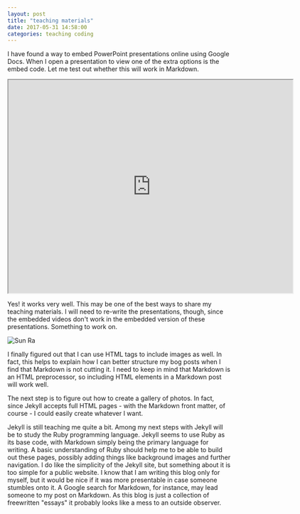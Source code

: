 ```yaml
---
layout: post
title: "teaching materials"
date: 2017-05-31 14:58:00
categories: teaching coding
---
```


I have found a way to embed PowerPoint presentations online using Google Docs. When I open a presentation to view one of the extra options is the embed code. Let me test out whether this will work in Markdown.

<iframe src="https://drive.google.com/file/d/0B5cgBL0rA89DV1dfb1pUQjhYQkU/preview" width="640" height="480"></iframe>

Yes! it works very well. This may be one of the best ways to share my teaching materials. I will need to re-write the presentations, though, since the embedded videos don't work in the embedded version of these presentations. Something to work on.

<img src="https://pulamusic.github.io/jekyll-base/media/150x219_SunRa_rollingstone_head.png" alt="Sun Ra">

I finally figured out that I can use HTML tags to include images as well. In fact, this helps to explain how I can better structure my bog posts when I find that Markdown is not cutting it. I need to keep in mind that Markdown is an HTML preprocessor, so including HTML elements in a Markdown post will work well.

The next step is to figure out how to create a gallery of photos. In fact, since Jekyll accepts full HTML pages - with the Markdown front matter, of course - I could easily create whatever I want.

Jekyll is still teaching me quite a bit. Among my next steps with Jekyll will be to study the Ruby programming language. Jekyll seems to use Ruby as its base code, with Markdown simply being the primary language for writing. A basic understanding of Ruby should help me to be able to build out these pages, possibly adding things like background images and further navigation. I do like the simplicity of the Jekyll site, but something about it is too simple for a public website. I know that I am writing this blog only for myself, but it would be nice if it was more presentable in case someone stumbles onto it. A Google search for Markdown, for instance, may lead someone to my post on Markdown. As this blog is just a collection of freewritten "essays" it probably looks like a mess to an outside observer.
